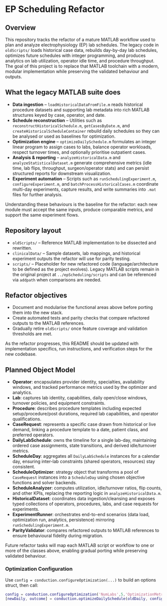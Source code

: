 # EP Scheduling Refactor

## Overview
This repository tracks the refactor of a mature MATLAB workflow used to plan and analyze electrophysiology (EP) lab schedules. The legacy code in `oldScripts/` loads historical case data, rebuilds day-by-day lab schedules, optimizes future schedules with integer programming, and produces analytics on lab utilization, operator idle time, and procedure throughput. The goal of this project is to replace that MATLAB toolchain with a modern, modular implementation while preserving the validated behaviour and outputs.

## What the legacy MATLAB suite does
- **Data ingestion** – `loadHistoricalDataFromFile.m` reads historical procedure datasets and supporting lab metadata into rich MATLAB structures keyed by case, operator, and date.
- **Schedule reconstruction** – Utilities such as `reconstructHistoricalSchedule.m`, `getCasesByDate.m`, and `createHistoricalScheduleContainer` rebuild daily schedules so they can be analysed or used as baselines for optimization.
- **Optimization engine** – `optimizeDailySchedule.m` formulates an integer linear program to assign cases to labs, balance operator workloads, respect turnover times, and optionally prioritise outpatient cases.
- **Analysis & reporting** – `analyzeHistoricalData.m` and `analyzeStatisticalDataset.m` generate comprehensive metrics (idle time, lab flips, throughput, surgeon/operator stats) and can persist structured reports for downstream visualization.
- **Experiment automation** – Scripts such as `runSchedulingExperiment.m`, `configureExperiment.m`, and `batchProcessHistoricalCases.m` coordinate multi-day experiments, capture results, and write summaries into `.mat` files for further analysis.

Understanding these behaviours is the baseline for the refactor: each new module must accept the same inputs, produce comparable metrics, and support the same experiment flows.

## Repository layout
- `oldScripts/` – Reference MATLAB implementation to be dissected and rewritten.
- `clinicalData/` – Sample datasets, lab mappings, and historical experiment outputs the refactor will use for parity testing.
- `scripts/` – Placeholder for new refactored code (language/architecture to be defined as the project evolves). Legacy MATLAB scripts remain in the original project at `../epScheduling/scripts` and can be referenced via `addpath` when comparisons are needed.

## Refactor objectives
- Document and modularise the functional areas above before porting them into the new stack.
- Create automated tests and parity checks that compare refactored outputs to the MATLAB references.
- Gradually retire `oldScripts/` once feature coverage and validation thresholds are met.

As the refactor progresses, this README should be updated with implementation specifics, run instructions, and verification steps for the new codebase.

## Planned Object Model

- **Operator**: encapsulates provider identity, specialties, availability windows, and tracked performance metrics used by the optimizer and analytics.
- **Lab**: captures lab identity, capabilities, daily open/close windows, turnover policies, and equipment constraints.
- **Procedure**: describes procedure templates including expected setup/procedure/post durations, required lab capabilities, and operator qualifications.
- **CaseRequest**: represents a specific case drawn from historical or live demand, linking a procedure template to a date, patient class, and preferred operators.
- **DailyLabSchedule**: owns the timeline for a single lab-day, maintaining ordered case assignments, state transitions, and derived idle/turnover metrics.
- **ScheduleDay**: aggregates all `DailyLabSchedule` instances for a calendar day, ensuring inter-lab constraints (shared operators, resources) stay consistent.
- **ScheduleOptimizer**: strategy object that transforms a pool of `CaseRequest` instances into a `ScheduleDay` using chosen objective functions and solver backends.
- **ScheduleAnalyzer**: computes utilization, idle/turnover ratios, flip counts, and other KPIs, replacing the reporting logic in `analyzeHistoricalData.m`.
- **HistoricalDataset**: coordinates data ingestion/cleansing and exposes typed collections of operators, procedures, labs, and case requests for experiments.
- **ExperimentRunner**: orchestrates end-to-end scenarios (data load, optimization run, analytics, persistence) mirroring `runSchedulingExperiment.m`.
- **ParityValidator**: compares refactored outputs to MATLAB references to ensure behavioural fidelity during migration.

Future refactor tasks will map each MATLAB script or workflow to one or more of the classes above, enabling gradual porting while preserving validated behaviour.

### Optimization Configuration

Use `config = conduction.configureOptimization(...)` to build an options struct, then call:

```matlab
config = conduction.configureOptimization('NumLabs',5,'OptimizationMetric','operatorIdle');
[newDaily, outcome] = conduction.optimizeDailySchedule(oldDaily, config);
```
